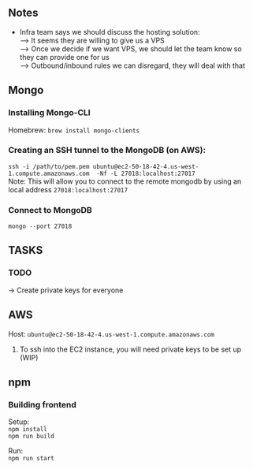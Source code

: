 ## Notes
* Infra team says we should discuss the hosting solution: \
--> It seems they are willing to give us a VPS \
--> Once we decide if we want VPS, we should let the team know so they can provide one for us \
--> Outbound/inbound rules we can disregard, they will deal with that 

## Mongo

### Installing Mongo-CLI
Homebrew: `brew install mongo-clients`

### Creating an SSH tunnel to the MongoDB (on AWS): 
`ssh -i /path/to/pem.pem ubuntu@ec2-50-18-42-4.us-west-1.compute.amazonaws.com  -Nf -L 27018:localhost:27017` \
Note: This will allow you to connect to the remote mongodb by using an local address `27018:localhost:27017` 

### Connect to MongoDB
`mongo --port 27018`



## TASKS


### TODO
-> Create private keys for everyone



## AWS 

Host: `ubuntu@ec2-50-18-42-4.us-west-1.compute.amazonaws.com`

1. To ssh into the EC2 instance, you will need private keys to be set up (WIP)




## npm

### Building frontend
Setup: \
`npm install` \
`npm run build` 

Run: \
`npm run start`


